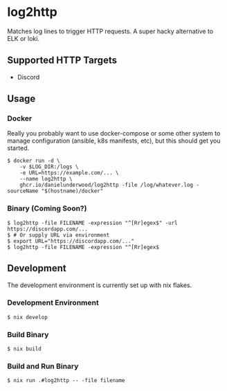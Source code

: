 # log2http

Matches log lines to trigger HTTP requests. A super hacky alternative to ELK or loki.

## Supported HTTP Targets
- Discord

## Usage

### Docker
Really you probably want to use docker-compose or some other system to manage configuration (ansible, k8s manifests, etc), but this should get you started.

```shell
$ docker run -d \
    -v $LOG_DIR:/logs \
    -e URL=https://example.com/... \
    --name log2http \
    ghcr.io/danielunderwood/log2http -file /log/whatever.log -sourceName "$(hostname)/docker"
```

### Binary (Coming Soon?)

```shell
$ log2http -file FILENAME -expression "^[Rr]egex$" -url https://discordapp.com/...
$ # Or supply URL via environment
$ export URL="https://discordapp.com/..."
$ log2http -file FILENAME -expression "^[Rr]egex$
```

## Development

The development environment is currently set up with nix flakes.

### Development Environment
```shell
$ nix develop
```

### Build Binary
```shell
$ nix build
```

### Build and Run Binary
```shell
$ nix run .#log2http -- -file filename
```

